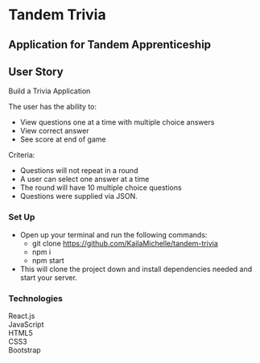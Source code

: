 # Tandem Trivia 
## Application for Tandem Apprenticeship 

## User Story

Build a Trivia Application

The user has the ability to: 
- View questions one at a time with multiple choice answers
- View correct answer
- See score at end of game

Criteria:
- Questions will not repeat in a round
- A user can select one answer at a time
- The round will have 10 multiple choice questions
- Questions were supplied via JSON. 

### Set Up
- Open up your terminal and run the following commands:
    - git clone https://github.com/KailaMichelle/tandem-trivia
    - npm i
    - npm start 
- This will clone the project down and install dependencies needed and start your server. 

### Technologies 
React.js <br>
JavaScript <br>
HTML5 <br>
CSS3 <br>
Bootstrap <br>
